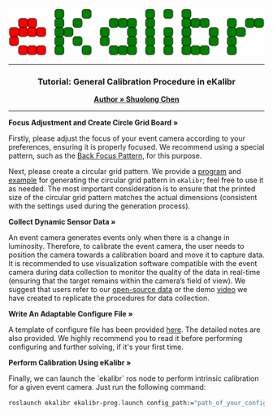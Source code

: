 <div style="text-align: center;">
    <img src="../img/logo.svg" style="width: 100vw; height: auto;">
</div>

---

<h3 align="center">Tutorial: General Calibration Procedure in eKalibr</h3>
<p align="center">
    <a href="https://github.com/Unsigned-Long"><strong>Author » Shuolong Chen</strong></a>
</p>

---

<p align="left">
    <a><strong>Focus Adjustment and Create Circle Grid Board »</strong></a>
</p> 



Firstly, please adjust the focus of your event camera according to your preferences, ensuring it is properly focused. We recommend using a special pattern, such as the [Back Focus Pattern](../img/backfocus.pdf), for this purpose.

Next, please create a circular grid pattern. We provide a [program](../../script/gen_pattern.py) and [example](../../script/example.sh) for generating the circular grid pattern in `eKalibr`; feel free to use it as needed. The most important consideration is to ensure that the printed size of the circular grid pattern matches the actual dimensions (consistent with the settings used during the generation process).



<p align="left">
    <a><strong>Collect Dynamic Sensor Data »</strong></a>
</p> 



An event camera generates events only when there is a change in luminosity. Therefore, to calibrate the event camera, the user needs to position the camera towards a calibration board and move it to capture data. It is recommended to use visualization software compatible with the event camera during data collection to monitor the quality of the data in real-time (ensuring that the target remains within the camera’s field of view). We suggest that users refer to our [open-source data](https://drive.google.com/drive/folders/13Qd08xRzj5DgvpTplmUMfo9EgQ6P_WzM?usp=sharing) or the demo [video](https://www.bilibili.com/video/BV1yKc1e8Edc) we have created to replicate the procedures for data collection.



<p align="left">
    <a><strong>Write An Adaptable Configure File »</strong></a>
</p> 


A template of configure file has been provided [here](../../config/ekalibr-config.yaml). The detailed notes are also provided. We highly recommend you to read it before performing configuring and further solving, if it's your first time.



<p align="left">
    <a><strong>Perform Calibration Using eKalibr »</strong></a>
</p> 
Finally, we can launch the `ekalibr` ros node to perform intrinsic calibration for a given event camera. Just run the following command:

```sh
roslaunch ekalibr ekalibr-prog.launch config_path:="path_of_your_config_file"
```
